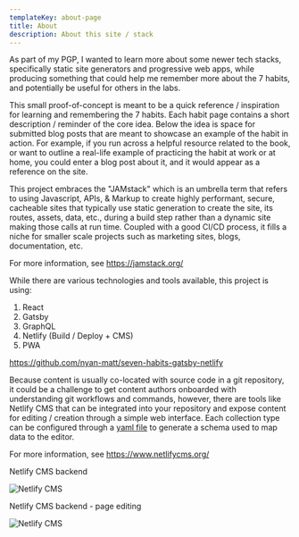 ```yaml
---
templateKey: about-page
title: About
description: About this site / stack
---
```

As part of my PGP, I wanted to learn more about some newer tech stacks, specifically static site generators and progressive web apps, while producing something that could help me remember more about the 7 habits, and potentially be useful for others in the labs.

This small proof-of-concept is meant to be a quick reference / inspiration for learning and remembering the 7 habits. Each habit page contains a short description / reminder of the core idea. Below the idea is space for submitted blog posts that are meant to showcase an example of the habit in action. For example, if you run across a helpful resource related to the book, or want to outline a real-life example of practicing the habit at work or at home, you could enter a blog post about it, and it would appear as a reference on the site.

This project embraces the "JAMstack" which is an umbrella term that refers to using Javascript, APIs, & Markup to create highly performant, secure, cacheable sites that typically use static generation to create the site, its routes, assets, data, etc., during a build step rather than a dynamic site making those calls at run time. Coupled with a good CI/CD process, it fills a niche for smaller scale projects such as marketing sites, blogs, documentation, etc.

For more information, see https://jamstack.org/

While there are various technologies and tools available, this project is using:

1. React
2. Gatsby 
3. GraphQL
4. Netlify (Build / Deploy + CMS) 
5. PWA 

https://github.com/nyan-matt/seven-habits-gatsby-netlify

Because content is usually co-located with source code in a git repository, it could be a challenge to get content authors onboarded with understanding git workflows and commands, however, there are tools like Netlify CMS that can be integrated  into your repository and expose content for editing / creation through a simple web interface. Each collection type can be configured through a <a href="https://github.com/nyan-matt/seven-habits-gatsby-netlify/blob/master/static/admin/config.yml">yaml file</a> to generate a schema used to map data to the editor.



For more information, see https://www.netlifycms.org/ 

Netlify CMS backend

![Netlify CMS](/img/screen-1.jpg "Netlify CMS")

Netlify CMS backend - page editing

![Netlify CMS](/img/screen-2.jpg "Netlify CMS Page Editing")
